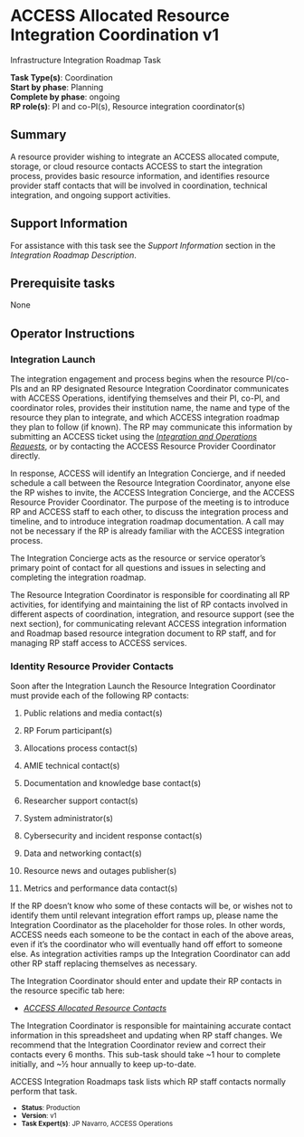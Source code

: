 # ACCESS Allocated Resource Integration Coordination v1

Infrastructure Integration Roadmap Task

**Task Type(s)**: Coordination  
**Start by phase**: Planning  
**Complete by phase**: ongoing  
**RP role(s)**: PI and co-PI(s), Resource integration coordinator(s)

## Summary

A resource provider wishing to integrate an ACCESS allocated compute, storage, or cloud resource contacts ACCESS to start the integration process, provides basic resource information, and identifies resource provider staff contacts that will be involved in coordination, technical integration, and ongoing support activities.

## Support Information

For assistance with this task see the *Support Information* section in the *Integration Roadmap Description*.

## Prerequisite tasks

None

## Operator Instructions

### Integration Launch

The integration engagement and process begins when the resource PI/co-PIs and an RP designated Resource Integration Coordinator communicates with ACCESS Operations, identifying themselves and their PI, co-PI, and coordinator roles, provides their institution name, the name and type of the resource they plan to integrate, and which ACCESS integration roadmap they plan to follow (if known). The RP may communicate this information by submitting an ACCESS ticket using the [*Integration and Operations Requests*](https://operations.access-ci.org/open-operations-request/), or by contacting the ACCESS Resource Provider Coordinator directly.

In response, ACCESS will identify an Integration Concierge, and if needed schedule a call between the Resource Integration Coordinator, anyone else the RP wishes to invite, the ACCESS Integration Concierge, and the ACCESS Resource Provider Coordinator. The purpose of the meeting is to introduce RP and ACCESS staff to each other, to discuss the integration process and timeline, and to introduce integration roadmap documentation. A call may not be necessary if the RP is already familiar with the ACCESS integration process.

The Integration Concierge acts as the resource or service operator’s primary point of contact for all questions and issues in selecting and completing the integration roadmap.

The Resource Integration Coordinator is responsible for coordinating all RP activities, for identifying and maintaining the list of RP contacts involved in different aspects of coordination, integration, and resource support (see the next section), for communicating relevant ACCESS integration information and Roadmap based resource integration document to RP staff, and for managing RP staff access to ACCESS services.

### Identity Resource Provider Contacts

Soon after the Integration Launch the Resource Integration Coordinator must provide each of the following RP contacts:

1)  Public relations and media contact(s)

2)  RP Forum participant(s)

3)  Allocations process contact(s)

4)  AMIE technical contact(s)

5)  Documentation and knowledge base contact(s)

6)  Researcher support contact(s)

7)  System administrator(s)

8)  Cybersecurity and incident response contact(s)

9)  Data and networking contact(s)

10) Resource news and outages publisher(s)

11) Metrics and performance data contact(s)

If the RP doesn’t know who some of these contacts will be, or wishes not to identify them until relevant integration effort ramps up, please name the Integration Coordinator as the placeholder for those roles. In other words, ACCESS needs each someone to be the contact in each of the above areas, even if it’s the coordinator who will eventually hand off effort to someone else. As integration activities ramps up the Integration Coordinator can add other RP staff replacing themselves as necessary.

The Integration Coordinator should enter and update their RP contacts in the resource specific tab here:

- [*ACCESS Allocated Resource Contacts*](https://docs.google.com/spreadsheets/d/1dEGSt9ZEB1ik7jRbU8GdcWxRF7TUsL_8Y_9LrxmU6CQ/edit?usp=share_link)

The Integration Coordinator is responsible for maintaining accurate contact information in this spreadsheet and updating when RP staff changes. We recommend that the Integration Coordinator review and correct their contacts every 6 months. This sub-task should take ~1 hour to complete initially, and ~½ hour annually to keep up-to-date.

ACCESS Integration Roadmaps task lists which RP staff contacts normally perform that task.

<sub>
<ul class="document-meta-data">
    <li><strong>Status</strong>: Production</li>
    <li><strong>Version</strong>: v1</li>
    <li><strong>Task Expert(s)</strong>: JP Navarro, ACCESS Operations
    </li>
</ul>
</sub>
<br/>
<br/>
